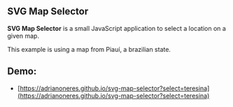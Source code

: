 ## SVG Map Selector

**SVG Map Selector** is a small JavaScript application to select a location on a given map.

This example is using a map from Piauí, a brazilian state.

## Demo:

- [https://adrianoneres.github.io/svg-map-selector?select=teresina](https://adrianoneres.github.io/svg-map-selector?select=teresina)

